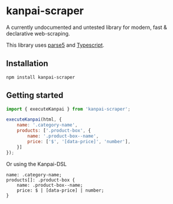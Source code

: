 # kanpai-scraper
A currently undocumented and untested library for modern, fast & declarative web-scraping.

This library uses [parse5](https://github.com/inikulin/parse5) and [Typescript](https://www.typescriptlang.org/).

## Installation
```
npm install kanpai-scraper
```

## Getting started
```javascript
import { executeKanpai } from 'kanpai-scraper';

executeKanpai(html, {
    name: '.category-name',
    products: ['.product-box', {
        name: '.product-box--name',
        price: ['$', '[data-price]', 'number'],
    }]
});
```

Or using the Kanpai-DSL
```
name: .category-name;
products[]: .product-box {
    name: .product-box--name;
    price: $ | [data-price] | number;
}
```

